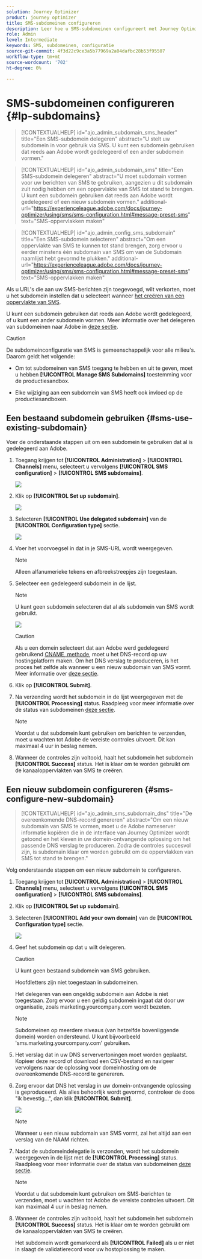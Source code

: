 ```yaml
---
solution: Journey Optimizer
product: journey optimizer
title: SMS-subdomeinen configureren
description: Leer hoe u SMS-subdomeinen configureert met Journey Optimizer
role: Admin
level: Intermediate
keywords: SMS, subdomeinen, configuratie
source-git-commit: 4f3d22c9ce3a5b77969a2a04dafbc28b53f95507
workflow-type: tm+mt
source-wordcount: '702'
ht-degree: 0%

---
```


# SMS-subdomeinen configureren {#lp-subdomains}

>[!CONTEXTUALHELP]
>id="ajo_admin_subdomain_sms_header"
>title="Een SMS-subdomein delegeren"
>abstract="U stelt uw subdomein in voor gebruik via SMS. U kunt een subdomein gebruiken dat reeds aan Adobe wordt gedelegeerd of een ander subdomein vormen."

>[!CONTEXTUALHELP]
>id="ajo_admin_subdomain_sms"
>title="Een SMS-subdomein delegeren"
>abstract="U moet subdomain vormen voor uw berichten van SMS te gebruiken, aangezien u dit subdomain zult nodig hebben om een oppervlakte van SMS tot stand te brengen. U kunt een subdomein gebruiken dat reeds aan Adobe wordt gedelegeerd of een nieuw subdomein vormen."
>additional-url="https://experienceleague.adobe.com/docs/journey-optimizer/using/sms/sms-configuration.html#message-preset-sms" text="SMS-oppervlakken maken"

>[!CONTEXTUALHELP]
>id="ajo_admin_config_sms_subdomain"
>title="Een SMS-subdomein selecteren"
>abstract="Om een oppervlakte van SMS te kunnen tot stand brengen, zorg ervoor u eerder minstens één subdomain van SMS om van de Subdomain naamlijst hebt gevormd te plukken."
>additional-url="https://experienceleague.adobe.com/docs/journey-optimizer/using/sms/sms-configuration.html#message-preset-sms" text="SMS-oppervlakken maken"

Als u URL&#39;s die aan uw SMS-berichten zijn toegevoegd, wilt verkorten, moet u het subdomein instellen dat u selecteert wanneer [het creëren van een oppervlakte van SMS](sms-configuration.md#message-preset-sms).

U kunt een subdomein gebruiken dat reeds aan Adobe wordt gedelegeerd, of u kunt een ander subdomein vormen. Meer informatie over het delegeren van subdomeinen naar Adobe in [deze sectie](../configuration/delegate-subdomain.md).

>[!CAUTION]
>
>De subdomeinconfiguratie van SMS is gemeenschappelijk voor alle milieu&#39;s. Daarom geldt het volgende:
>
>* Om tot subdomeinen van SMS toegang te hebben en uit te geven, moet u hebben **[!UICONTROL Manage SMS Subdomains]** toestemming voor de productiesandbox.
>
> * Elke wijziging aan een subdomein van SMS heeft ook invloed op de productiesandboxen.


## Een bestaand subdomein gebruiken {#sms-use-existing-subdomain}

Voer de onderstaande stappen uit om een subdomein te gebruiken dat al is gedelegeerd aan Adobe.

1. Toegang krijgen tot **[!UICONTROL Administration]** > **[!UICONTROL Channels]** menu, selecteert u vervolgens **[!UICONTROL SMS configuration]** > **[!UICONTROL SMS subdomains]**.

   ![](assets/sms_access-subdomains.png)

1. Klik op **[!UICONTROL Set up subdomain]**.

   ![](assets/sms_set-up-subdomain.png)

1. Selecteren **[!UICONTROL Use delegated subdomain]** van de **[!UICONTROL Configuration type]** sectie.

   ![](assets/sms_use-delegated-subdomain.png)

1. Voer het voorvoegsel in dat in je SMS-URL wordt weergegeven.

   >[!NOTE]
   >
   >Alleen alfanumerieke tekens en afbreekstreepjes zijn toegestaan.

1. Selecteer een gedelegeerd subdomein in de lijst.

   >[!NOTE]
   >
   >U kunt geen subdomein selecteren dat al als subdomein van SMS wordt gebruikt.

   <!--Capital letters are not allowed in subdomains. TBC by PM-->

   ![](assets/sms_prefix-and-subdomain.png)

   <!--Note that you cannot use multiple delegated subdomains of the same parent domain. For example, if 'marketing1.yourcompany.com' is already delegated to Adobe for your SMS messages, you will not be able to use 'marketing2.yourcompany.com'. However, multi-level subdomains being supported for SMS, you may proceed using a subdomain of 'marketing1.yourcompany.com' (such as 'email.marketing1.yourcompany.com'), or a different parent domain.-->

   >[!CAUTION]
   >
   >Als u een domein selecteert dat aan Adobe werd gedelegeerd gebruikend [CNAME, methode](../configuration/delegate-subdomain.md#cname-subdomain-delegation), moet u het DNS-record op uw hostingplatform maken. Om het DNS verslag te produceren, is het proces het zelfde als wanneer u een nieuw subdomain van SMS vormt. Meer informatie over [deze sectie](#sms-configure-new-subdomain).

1. Klik op **[!UICONTROL Submit]**.

1. Na verzending wordt het subdomein in de lijst weergegeven met de **[!UICONTROL Processing]** status. Raadpleeg voor meer informatie over de status van subdomeinen [deze sectie](../configuration/about-subdomain-delegation.md#access-delegated-subdomains).<!--Same statuses?-->

   >[!NOTE]
   >
   >Voordat u dat subdomein kunt gebruiken om berichten te verzenden, moet u wachten tot Adobe de vereiste controles uitvoert. Dit kan maximaal 4 uur in beslag nemen.<!--Learn more in [this section](delegate-subdomain.md#subdomain-validation).-->

1. Wanneer de controles zijn voltooid, haalt het subdomein het subdomein **[!UICONTROL Success]** status. Het is klaar om te worden gebruikt om de kanaaloppervlakten van SMS te creëren.

## Een nieuw subdomein configureren {#sms-configure-new-subdomain}

>[!CONTEXTUALHELP]
>id="ajo_admin_sms_subdomain_dns"
>title="De overeenkomende DNS-record genereren"
>abstract="Om een nieuw subdomain van SMS te vormen, moet u de Adobe nameserver informatie kopiëren die in de interface van Journey Optimizer wordt getoond en het kleven in uw domein-ontvangende oplossing om het passende DNS verslag te produceren. Zodra de controles succesvol zijn, is subdomain klaar om worden gebruikt om de oppervlakken van SMS tot stand te brengen."

Volg onderstaande stappen om een nieuw subdomein te configureren.

1. Toegang krijgen tot **[!UICONTROL Administration]** > **[!UICONTROL Channels]** menu, selecteert u vervolgens **[!UICONTROL SMS configuration]** > **[!UICONTROL SMS subdomains]**.

1. Klik op **[!UICONTROL Set up subdomain]**.

1. Selecteren **[!UICONTROL Add your own domain]** van de **[!UICONTROL Configuration type]** sectie.

   ![](assets/sms_add-your-own-subdomain.png)

1. Geef het subdomein op dat u wilt delegeren.

   >[!CAUTION]
   >
   >U kunt geen bestaand subdomein van SMS gebruiken.
   >
   >Hoofdletters zijn niet toegestaan in subdomeinen.

   Het delegeren van een ongeldig subdomein aan Adobe is niet toegestaan. Zorg ervoor u een geldig subdomein ingaat dat door uw organisatie, zoals marketing.yourcompany.com wordt bezeten.

   >[!NOTE]
   >
   >Subdomeinen op meerdere niveaus (van hetzelfde bovenliggende domein) worden ondersteund. U kunt bijvoorbeeld &#39;sms.marketing.yourcompany.com&#39; gebruiken.

1. Het verslag dat in uw DNS serververtoningen moet worden geplaatst. Kopieer deze record of download een CSV-bestand en navigeer vervolgens naar de oplossing voor domeinhosting om de overeenkomende DNS-record te genereren.

1. Zorg ervoor dat DNS het verslag in uw domein-ontvangende oplossing is geproduceerd. Als alles behoorlijk wordt gevormd, controleer de doos &quot;ik bevestig...&quot;, dan klik **[!UICONTROL Submit]**.

   ![](assets/sms_add-your-own-subdomain-confirm.png)

   >[!NOTE]
   >
   >Wanneer u een nieuw subdomain van SMS vormt, zal het altijd aan een verslag van de NAAM richten.

1. Nadat de subdomeindelegatie is verzonden, wordt het subdomein weergegeven in de lijst met de **[!UICONTROL Processing]** status. Raadpleeg voor meer informatie over de status van subdomeinen [deze sectie](../configuration/about-subdomain-delegation.md#access-delegated-subdomains).<!--Same statuses?-->

   >[!NOTE]
   >
   >Voordat u dat subdomein kunt gebruiken om SMS-berichten te verzenden, moet u wachten tot Adobe de vereiste controles uitvoert. Dit kan maximaal 4 uur in beslag nemen.<!--Learn more in [this section](#subdomain-validation).-->

1. Wanneer de controles zijn voltooid, haalt het subdomein het subdomein **[!UICONTROL Success]** status. Het is klaar om te worden gebruikt om de kanaaloppervlakten van SMS te creëren.

   Het subdomein wordt gemarkeerd als **[!UICONTROL Failed]** als u er niet in slaagt de validatierecord voor uw hostoplossing te maken.
